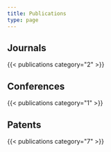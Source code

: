 ```yaml
---
title: Publications
type: page
---
```


## Journals

{{< publications category="2" >}}

## Conferences

{{< publications category="1" >}}

## Patents

{{< publications category="7" >}}

